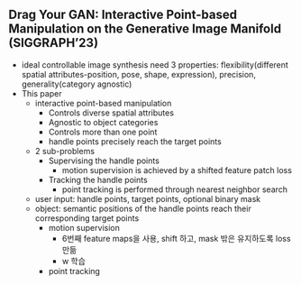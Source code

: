 ## Drag Your GAN: Interactive Point-based Manipulation on the Generative Image Manifold (SIGGRAPH’23)
- ideal controllable image synthesis need 3 properties: flexibility(different spatial attributes-position, pose, shape, expression), precision, generality(category agnostic)
- This paper
  - interactive point-based manipulation
    - Controls diverse spatial attributes
    - Agnostic to object categories
    - Controls more than one point
    - handle points precisely reach the target points
  - 2 sub-problems
    - Supervising the handle points
      - motion supervision is achieved by a shifted feature patch loss 
    - Tracking the handle points
      - point tracking is performed through nearest neighbor search
  - user input: handle points, target points, optional binary mask
  - object: semantic positions of the handle points reach their corresponding target points
    - motion supervision
      - 6번째 feature maps을 사용, shift 하고, mask 밖은 유지하도록 loss 만듦
      - w 학습
    - point tracking 


